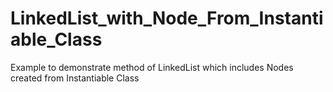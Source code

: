 # LinkedList_with_Node_From_Instantiable_Class
Example to demonstrate method of LinkedList which includes Nodes created from Instantiable Class 
